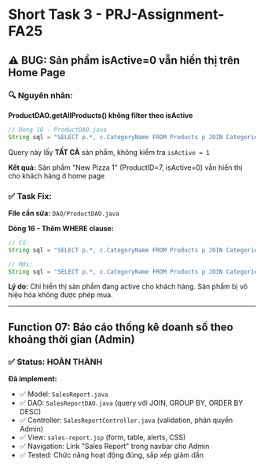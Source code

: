 # Short Task 3 - PRJ-Assignment-FA25

## ⚠️ BUG: Sản phẩm isActive=0 vẫn hiển thị trên Home Page

### 🔍 Nguyên nhân:
**ProductDAO.getAllProducts() không filter theo isActive**

```java
// Dòng 16 - ProductDAO.java
String sql = "SELECT p.*, c.CategoryName FROM Products p JOIN Categories c ON p.CategoryID = c.CategoryID";
```

Query này lấy **TẤT CẢ** sản phẩm, không kiểm tra `isActive = 1`

**Kết quả:** Sản phẩm "New Pizza 1" (ProductID=7, isActive=0) vẫn hiển thị cho khách hàng ở home page

### ✅ Task Fix:

**File cần sửa:** `DAO/ProductDAO.java`

**Dòng 16 - Thêm WHERE clause:**
```java
// Cũ:
String sql = "SELECT p.*, c.CategoryName FROM Products p JOIN Categories c ON p.CategoryID = c.CategoryID";

// Mới:
String sql = "SELECT p.*, c.CategoryName FROM Products p JOIN Categories c ON p.CategoryID = c.CategoryID WHERE p.isActive = 1";
```

**Lý do:** Chỉ hiển thị sản phẩm đang active cho khách hàng. Sản phẩm bị vô hiệu hóa không được phép mua.

---

## Function 07: Báo cáo thống kê doanh số theo khoảng thời gian (Admin)

### ✅ Status: HOÀN THÀNH

**Đã implement:**
- ✅ Model: `SalesReport.java`
- ✅ DAO: `SalesReportDAO.java` (query với JOIN, GROUP BY, ORDER BY DESC)
- ✅ Controller: `SalesReportController.java` (validation, phân quyền Admin)
- ✅ View: `sales-report.jsp` (form, table, alerts, CSS)
- ✅ Navigation: Link "Sales Report" trong navbar cho Admin
- ✅ Tested: Chức năng hoạt động đúng, sắp xếp giảm dần


